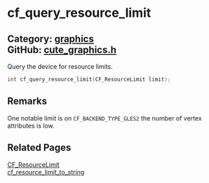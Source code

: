 [](../header.md ':include')

# cf_query_resource_limit

Category: [graphics](https://github.com/RandyGaul/cute_framework/blob/master/docs/api_reference?id=graphics)  
GitHub: [cute_graphics.h](https://github.com/RandyGaul/cute_framework/blob/master/include/cute_graphics.h)  
---

Query the device for resource limits.

```cpp
int cf_query_resource_limit(CF_ResourceLimit limit);
```

## Remarks

One notable limit is on `CF_BACKEND_TYPE_GLES2` the number of vertex attributes is low.

## Related Pages

[CF_ResourceLimit](https://github.com/RandyGaul/cute_framework/blob/master/docs/graphics/cf_resourcelimit.md)  
[cf_resource_limit_to_string](https://github.com/RandyGaul/cute_framework/blob/master/docs/graphics/cf_resource_limit_to_string.md)  
